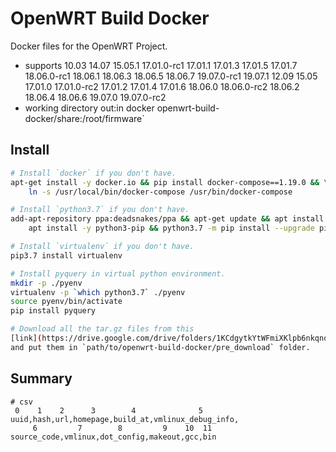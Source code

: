 # OpenWRT Build Docker

Docker files for the OpenWRT Project.

+ supports 10.03 14.07 15.05.1 17.01.0-rc1 17.01.1 17.01.3 17.01.5 17.01.7 18.06.0-rc1
18.06.1 18.06.3 18.06.5 18.06.7 19.07.0-rc1 19.07.1 12.09 15.05 17.01.0 17.01.0-rc2
17.01.2 17.01.4 17.01.6 18.06.0 18.06.0-rc2 18.06.2 18.06.4 18.06.6 19.07.0 19.07.0-rc2
+ working directory out:in docker openwrt-build-docker/share:/root/firmware`

## Install

```bash
# Install `docker` if you don't have.
apt-get install -y docker.io && pip install docker-compose==1.19.0 && \
    ln -s /usr/local/bin/docker-compose /usr/bin/docker-compose

# Install `python3.7` if you don't have.
add-apt-repository ppa:deadsnakes/ppa && apt-get update && apt install -y python3.7 && \
    apt install -y python3-pip && python3.7 -m pip install --upgrade pip

# Install `virtualenv` if you don't have.
pip3.7 install virtualenv

# Install pyquery in virtual python environment.
mkdir -p ./pyenv
virtualenv -p `which python3.7` ./pyenv
source pyenv/bin/activate
pip install pyquery

# Download all the tar.gz files from this
[link](https://drive.google.com/drive/folders/1KCdgytkYtWFmiXKlpb6nkqnoRGn9z9Ck?usp=sharing)
and put them in `path/to/openwrt-build-docker/pre_download` folder.
```

## Summary
```
# csv
 0    1    2      3        4              5
uuid,hash,url,homepage,build_at,vmlinux_debug_info,
     6         7        8         9    10  11
source_code,vmlinux,dot_config,makeout,gcc,bin
```
